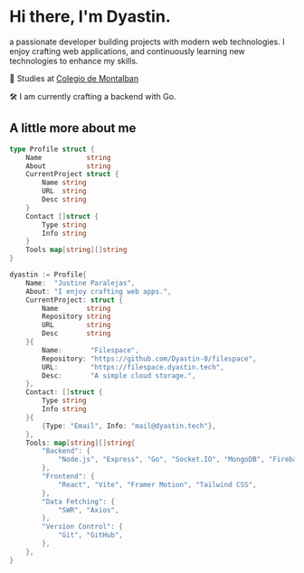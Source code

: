 # Hi there, I'm Dyastin.

a passionate developer building projects with modern web technologies. I enjoy crafting web applications, and continuously learning new technologies to enhance my skills.

📖 Studies at [Colegio de Montalban](https://pnm.edu.ph)

🛠️ I am currently crafting a backend with Go.

## A little more about me

```go
type Profile struct {
    Name           string
    About          string
    CurrentProject struct {
        Name string
        URL  string
        Desc string
    }
    Contact []struct {
        Type string
        Info string
    }
    Tools map[string][]string
}

dyastin := Profile{
    Name:  "Justine Paralejas",
    About: "I enjoy crafting web apps.",
    CurrentProject: struct {
        Name       string
        Repository string
        URL        string
        Desc       string
    }{
        Name:       "Filespace",
        Repository: "https://github.com/Dyastin-0/filespace",
        URL:        "https://filespace.dyastin.tech",
        Desc:       "A simple cloud storage.",
    },
    Contact: []struct {
        Type string
        Info string
    }{
        {Type: "Email", Info: "mail@dyastin.tech"},
    },
    Tools: map[string][]string{
        "Backend": {
            "Node.js", "Express", "Go", "Socket.IO", "MongoDB", "Firebase", "AWS EC2", "Google Compute Engine", "Caddy",
        },
        "Frontend": {
            "React", "Vite", "Framer Motion", "Tailwind CSS",
        },
        "Data Fetching": {
            "SWR", "Axios",
        },
        "Version Control": {
            "Git", "GitHub",
        },
    },
}

```



